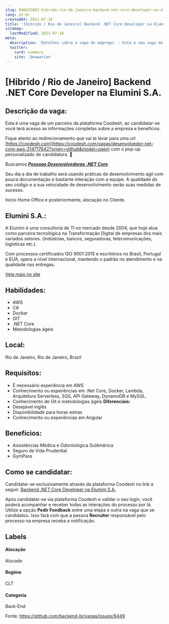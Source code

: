 ```yaml
---
slug: 946615683-hibrido-rio-de-janeiro-backend-net-core-developer-na-elumini-sa
lang: pt-br
createdAt: 2021-07-16
title: '[Hibrido / Rio de Janeiro] Backend .NET Core Developer na Elumini S.A. - Vaga de Emprego'
sitemap:
  lastModified: 2021-07-16
meta:
  description: 'Detalhes sobre a vaga de emprego: : Esta é uma vaga de um parceiro da plataforma Coodesh, ao candidatar-se você terá acesso as informações completas sobre a empresa e benefícios.  Fique atento ao redirecionamento que vai te levar para uma url [https://coodesh.com](https://coodesh.com/vagas/desenvolvedor-net-core-aws-214717642?origin=github&modal=open) com o pop-up personalizado de candidatura. 👋 <p>Buscamos <strong><em><ins>Pessoas Desenvolvedoras .NET Core</ins></em></strong>.</p> <p>Seu dia a dia de trabalho será usando práticas de desenvolvimento ágil com pouca documentação e bastante interação com a equipe. A qualidade do seu código e a sua velocidade de desenvolvimento serão suas medidas de sucesso.</p> <p>Início Home Office e posteriormente, alocação no Cliente.</p>'
  twitter:
    card: summary
    site: '@nawarian'
---
```


# [Hibrido / Rio de Janeiro] Backend .NET Core Developer na Elumini S.A.

## Descrição da vaga: 
Esta é uma vaga de um parceiro da plataforma Coodesh, ao candidatar-se você terá acesso as informações completas sobre a empresa e benefícios.


Fique atento ao redirecionamento que vai te levar para uma url [https://coodesh.com](https://coodesh.com/vagas/desenvolvedor-net-core-aws-214717642?origin=github&modal=open) com o pop-up personalizado de candidatura. 👋
<p>Buscamos <strong><em><ins>Pessoas Desenvolvedoras .NET Core</ins></em></strong>.</p>
<p>Seu dia a dia de trabalho será usando práticas de desenvolvimento ágil com pouca documentação e bastante interação com a equipe. A qualidade do seu código e a sua velocidade de desenvolvimento serão suas medidas de sucesso.</p>
<p>Início Home Office e posteriormente, alocação no Cliente.</p>

## Elumini S.A.: 
 <p>A Elumini é uma consultoria de TI no mercado desde 2004, que hoje atua como parceira tecnológica na Transformação Digital de empresas dos mais variados setores. (indústrias, bancos, seguradoras, telecomunicações, logísticas etc.).</p>
<p>Com processos certificados ISO 9001:2015 e escritórios no Brasil, Portugal e EUA, opera a nível internacional, mantendo o padrão no atendimento e na qualidade nas entregas.</p><a href='https://coodesh.com/empresas/elumini-sa'>Veja mais no site</a>

 ## Habilidades: 
 - AWS 
- C# 
- Docker 
- GIT 
- .NET Core 
- Metodologias ágeis
## Local: 
 Rio de Janeiro, Rio de Janeiro, Brazil
## Requisitos: 
 - É necessário experiência em AWS 
- Conhecimento ou experiências em .Net Core, Docker, Lambda, Arquitetura Serverless, SQS, API Gateway, DynamoDB e MySQL. 
- Conhecimento de Git e metodologias ágeis
**Diferenciais:** 
 - Desejável inglês 
- Disponibilidade para horas extras 
- Conhecimento ou experiências em Angular
## Benefícios: 
 - Assistências Médica e Odontológica SulAmérica 
- Seguro de Vida Prudential 
- GymPass
## Como se candidatar:
Candidatar-se exclusivamente através da plataforma Coodesh no link a seguir: [Backend .NET Core Developer na Elumini S.A.](https://coodesh.com/vagas/desenvolvedor-net-core-aws-214717642?origin=github&modal=open)


Após candidatar-se via plataforma Coodesh e validar o seu login, você poderá acompanhar e receber todas as interações do processo por lá. Utilize a opção <b>Pedir Feedback</b> entre uma etapa e outra na vaga que se candidatou. Isso fará com que a pessoa <b>Recruiter</b> responsável pelo processo na empresa receba a notificação.
## Labels
#### Alocação
Alocado
#### Regime
CLT
#### Categoria
Back-End

Fonte: https://github.com/backend-br/vagas/issues/6449